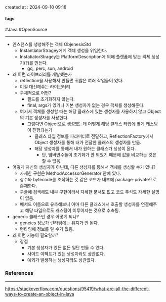 created at : 2024-09-10 09:18

#### tags

#Java #OpenSource

--- 

- 인스턴스를 생성해주는 객체 ObjenesisStd
	- InstantiatorStragey에게 객체 생성을 위임한다.
	- InstatiatorStragey는 PlatformDescription에 의해 플랫폼에 맞는 객체 생성기(?)를 만든다.
		- gcj, perc, sun, android
- 왜 이런 라이브러리를 개발했는가
	- reflection을 사용해서 만들면 귀찮은 여러 작업들이 있다.
	- 이걸 대신해주는 라이브러리
	- 구체적으로 어떤?
		- 필드를 초기화하지 않는다.
		- final, args가 있거나 기본 생성자가 없는 경우 객체를 생성해준다.
	- 여기서 객체를 생성할 때는 해당 클래스에 있는 생성자를 사용하지 않고 Object의 기본 생성자를 사용한다.
		- 그렇다면 Object으로 생성했는데 어떻게 해당 클래스 타입에 맞게 캐스팅이 진행되는가
			- 클래스 타입 정보를 파라미터로 전달하고, ReflectionFactory에서 Object 생성자를 통해 내가 전달한 클래스의 생성자를 만듦.
			- 해당 생성자를 통해서 내가 원하는 클래스가 생성이 된다.
				- 단, 멤버변수들이 초기화가 안 되었기 때문에 값을 비교하는 것은 할 수 없음.
- 어떻게 자신의 생성자가 아닌데, 다른 생성자를 통해서 객체를 생성할 수가 있나?
	- 자세한 구현은 MethodAccessorGenerator 안에 있다.
	- 상수와 bytecode를 조작하는 것 같은 코드가 내부에 package-private으로 존재한다.
	- 구글에 검색해도 내부 구현이라서 자세한 문서도 없고 코드 주석도 자세한 설명이 없음.
	- 메서드 이름으로 유추해보니 아마 다른 클래스에서 호출할 생성자를 연결해주고 해당 타입으로도 캐스팅이 이루어지는 것으로 추측됨.
- generic 클래스인 경우 어떻게 되나?
	- geneics 정보가 런타임에는 유지가 안 된다.
	- 런타임에 정보를 알 수가 없음.
- 왜 이런 기능이 필요할까?
	- 장점
		- 기본 생성자가 있든 없든 일단 만들 수 있다.
		- 사이드 이펙트가 있는 생성자라도 상관없다.
		- 예외가 발생하는 생성자라도 상관없다.

### References
---
[]()
https://stackoverflow.com/questions/95419/what-are-all-the-different-ways-to-create-an-object-in-java